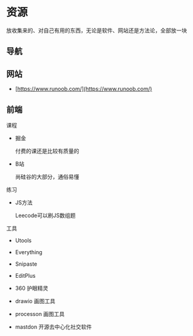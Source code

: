 # 资源

放收集来的、对自己有用的东西，无论是软件、网站还是方法论，全部放一块

## 导航

## 网站

- [https://www.runoob.com/](https://www.runoob.com/)

## 前端

课程

- 掘金

  付费的课还是比较有质量的

- B站

  尚硅谷的大部分，通俗易懂

练习

- JS方法

  Leecode可以刷JS数组题

工具

- Utools
- Everything
- Snipaste
- EditPlus
- 360 护眼精灵
- drawio 画图工具
- processon 画图工具

- mastdon 开源去中心化社交软件
